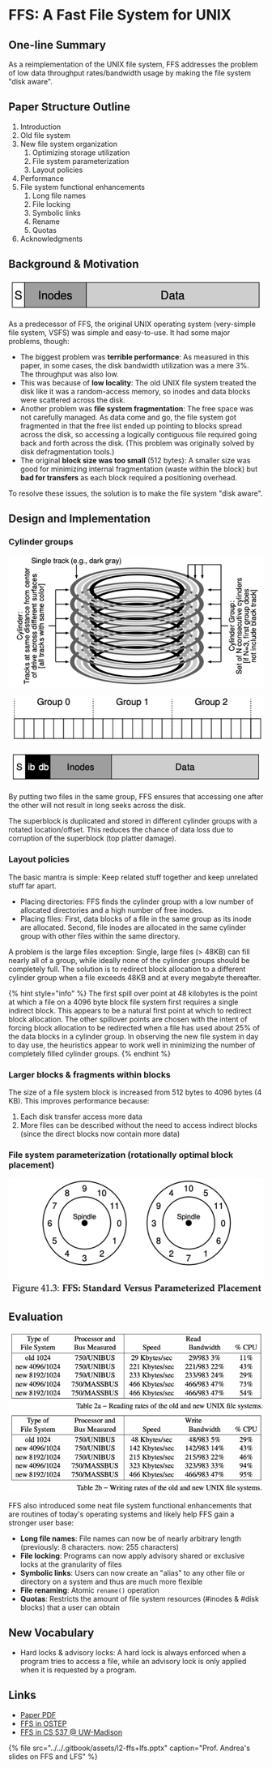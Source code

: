 # FFS: A Fast File System for UNIX

## One-line Summary

As a reimplementation of the UNIX file system, FFS addresses the problem of low data throughput rates/bandwidth usage by making the file system "disk aware".

## Paper Structure Outline

1. Introduction
2. Old file system
3. New file system organization
   1. Optimizing storage utilization
   2. File system parameterization
   3. Layout policies
4. Performance
5. File system functional enhancements
   1. Long file names
   2. File locking
   3. Symbolic links
   4. Rename
   5. Quotas
6. Acknowledgments

## Background & Motivation

![The old UNIX file system.](../../.gitbook/assets/screen-shot-2020-12-26-at-9.16.01-am.png)

As a predecessor of FFS, the original UNIX operating system \(very-simple file system, VSFS\) was simple and easy-to-use. It had some major problems, though:

* The biggest problem was **terrible performance**: As measured in this paper, in some cases, the disk bandwidth utilization was a mere 3%. The throughput was also low.
* This was because of **low locality**: The old UNIX file system treated the disk like it was a random-access memory, so inodes and data blocks were scattered across the disk.
* Another problem was **file system fragmentation**: The free space was not carefully managed. As data come and go, the file system got fragmented in that the free list ended up pointing to blocks spread across the disk, so accessing a logically contiguous file required going back and forth across the disk. \(This problem was originally solved by disk defragmentation tools.\)
* The original **block size was too small** \(512 bytes\): A smaller size was good for minimizing internal fragmentation \(waste within the block\) but **bad for transfers** as each block required a positioning overhead.

To resolve these issues, the solution is to make the file system "disk aware".

## Design and Implementation

### Cylinder groups

![A disk is divided into several cylinder groups.](../../.gitbook/assets/screen-shot-2020-12-26-at-9.13.34-am.png)

![IRL, as disks hide details of their geometry from clients, modern file systems organize the drive into block groups, each of which is a consecutive portion of the disk&apos;s address space. Note that IRL each group will contain many more blocks.](../../.gitbook/assets/screen-shot-2020-12-26-at-9.15.09-am.png)

![What FFS keeps within a single cylinder group. ib and db are inote bitmap and data bitmap that tracks whether the inodes and data blocks of the group are allocated. Bitmaps replaces freelists as bitmaps are faster to update/lookup and are space efficient.](../../.gitbook/assets/screen-shot-2020-12-26-at-9.15.35-am.png)

By putting two files in the same group, FFS ensures that accessing one after the other will not result in long seeks across the disk.

The superblock is duplicated and stored in different cylinder groups with a rotated location/offset. This reduces the chance of data loss due to corruption of the superblock \(top platter damage\).

### Layout policies

The basic mantra is simple: Keep related stuff together and keep unrelated stuff far apart.

* Placing directories: FFS finds the cylinder group with a low number of allocated directories and a high number of free inodes.
* Placing files: First, data blocks of a file in the same group as its inode are allocated. Second, file inodes are allocated in the same cylinder group with other files within the same directory.

A problem is the large files exception: Single, large files \(&gt; 48KB\) can fill nearly all of a group, while ideally none of the cylinder groups should be completely full. The solution is to redirect block allocation to a different cylinder group when a file exceeds 48KB and at every megabyte thereafter. 

{% hint style="info" %}
The first spill over point at 48 kilobytes is the point at which a file on a 4096 byte block file system first requires a single indirect block. This appears to be a natural first point at which to redirect block allocation. The other spillover points are chosen with the intent of forcing block allocation to be redirected when a file has used about 25% of the data blocks in a cylinder group. In observing the new file system in day to day use, the heuristics appear to work well in minimizing the number of completely filled cylinder groups.
{% endhint %}

### Larger blocks & fragments within blocks

The size of a file system block is increased from 512 bytes to 4096 bytes \(4 KB\). This improves performance because:

1. Each disk transfer access more data
2. More files can be described without the need to access indirect blocks \(since the direct blocks now contain more data\)

### File system parameterization \(rotationally optimal block placement\)

![Think about this: In sequential reads, FFS firstly reads block 0. By the time the read is finished, block 1 had rotated under the head and to get to block 1, we now need a full rotation. FFS resolves this by figuring out the specific performance parameters of the disk and use those to decide on the exact staggered layout scheme.](../../.gitbook/assets/screen-shot-2020-12-26-at-9.30.15-am.png)

## Evaluation

![FFS is faster for both reads and writes and the disk bandwidth \(~3% to 47%\)](../../.gitbook/assets/screen-shot-2020-12-26-at-8.28.56-am.png)

FFS also introduced some neat file system functional enhancements that are routines of today's operating systems and likely help FFS gain a stronger user base:

* **Long file names**: File names can now be of nearly arbitrary length \(previously: 8 characters. now: 255 characters\)
* **File locking**: Programs can now apply advisory shared or exclusive locks at the granularity of files
* **Symbolic links**: Users can now create an "alias" to any other file or directory on a system and thus are much more flexible
* **File renaming**: Atomic `rename()` operation
* **Quotas**: Restricts the amount of file system resources \(\#inodes & \#disk blocks\) that a user can obtain

## New Vocabulary

* Hard locks & advisory locks: A hard lock is always enforced when a program tries to access a file, while an advisory lock is only applied when it is requested by a program.

## Links

* [Paper PDF](https://dsf.berkeley.edu/cs262/FFS-annotated.pdf)
* [FFS in OSTEP](http://pages.cs.wisc.edu/~remzi/OSTEP/file-ffs.pdf)
* [FFS in CS 537 @ UW-Madison](http://pages.cs.wisc.edu/~shivaram/cs537-sp20-notes/ffs/cs537-ffs-notes.pdf)

{% file src="../../.gitbook/assets/l2-ffs+lfs.pptx" caption="Prof. Andrea\'s slides on FFS and LFS" %}



